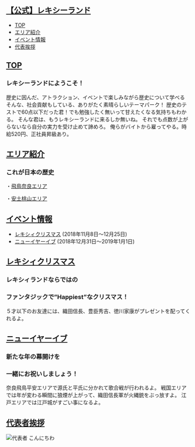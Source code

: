 <a id="index"></a>
## <a href="#index">【公式】レキシーランド</a>
* [TOP](#anchor10)
* [エリア紹介](#eria)
* [イベント情報](#event)
* [代表挨拶](#repre)


<a id="anchor10"></a>
## <a href="#anchor10">TOP</a>  

<!--この下に第1章の内容を書きます。-->
### レキシーランドにようこそ！
歴史に因んだ、アトラクション、イベントで楽しみながら歴史について学べる
そんな、社会貢献もしている、ありがたく素晴らしいテーマパーク！
歴史のテストで60点以下だった君！でも勉強したく無いって甘えたくなる気持ちもわかる。
そんな君は、もうレキシーランドに来るしか無いね。
それでも点数が上がらないなら自分の実力を受け止めて諦めろ。
俺らがバイトから雇ってやる。時給520円、正社員昇級あり。
<!--この上に第1章の内容を書きます。-->



<a id="eria"></a>
## <a href="#eria">エリア紹介</a>
<!--この下に第2章の内容を書きます。-->
### これが日本の歴史
・[飛鳥奈良エリア](https://takajo-soft16.github.io/NaraAsuka_Rekishi-land/index)

・[安土桃山エリア](https://takajo-soft26.github.io/sengoku)
<!--この上に第2章の内容を書きます。-->

<a id="event"></a>
## <a href="#event">イベント情報</a>
* [レキシィクリスマス](#anchor1)
(2018年11月8日〜12月25日)
* [ニューイヤーイブ](#anchor2)
(2018年12月31日〜2019年1月1日)


<a id="anchor1"></a>
## <a href="#anchor1">レキシィクリスマス</a>  
<!--この下に第1章の内容を書きます。-->
### レキシィランドならではの
### ファンタジックで”Happiest”なクリスマス！
５才以下のお友達には、織田信長、豊臣秀吉、徳川家康がプレゼントを配ってくれるよ。
<!--この上に第1章の内容を書きます。-->



<a id="anchor2"></a>
## <a href="#anchor2">ニューイヤーイブ</a>
<!--この下に第2章の内容を書きます。-->
### 新たな年の幕開けを
### 一緒にお祝いしましょう！
奈良飛鳥平安エリアで源氏と平氏に分かれて歌合戦が行われるよ。
戦国エリアでは年が変わる瞬間に狼煙が上がって、織田信長軍が火縄銃をぶっ放すよ。
江戸エリアでは江戸城がすごい事になるよ。
<!--この上に第2章の内容を書きます。-->

<a id="repre"></a>
## <a href="#repre">代表者挨拶</a>
![代表者](/img/IMG_4533.jpg)
こんにちわ
